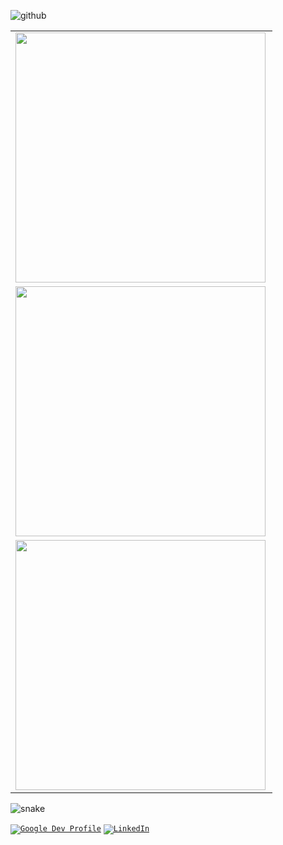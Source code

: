 <!-- #### :zap: Hello, Eric gacoki here, I'm an Android developer, GDSC Lead [@GDSC Meru](https://twitter.com/gdsc_meru), scholar @[Andela](https://twitter.com/Andela) (GADS program), and the organizer at [Droiders Cage](https://github.com/droiders-cage).:zap: -->
![github](https://img.shields.io/github/followers/del-ui?style=plastic)
<!-- ![visitors](https://visitor-badge.glitch.me/badge?page_id=page.id) -->

<center>
 <table>
   <tr>
    <td>
   <img width="400px" align="left" src="https://github-readme-stats.vercel.app/api?username=del-ui&count_private=true&show_icons=true&theme=vision-friendly-dark& layout=compact"/>
   </td>
 </tr>
  <tr>
    <td>
       <img width="400px" align="left" src="https://github-readme-streak-stats.herokuapp.com/?user=Ericgacoki&theme=vision-friendly-dark"  />
     </td>  
   </tr>
   <tr>
    <td>
       <img width="400px" align="left" src="https://img.shields.io/twitter/follow/del_ui?style=social"  />
     </td>  
   </tr>
 </table>
</center>

<p align="start">
  <img src="https://github.com/del-ui/del-ui/blob/output/github-contribution-grid-snake.svg" alt="snake"></center>
</p>

<code>[![Google Dev Profile](https://img.shields.io/badge/-Google_Developer_Profile-61fb70?style=for-the-badge&labelColor=black&logo=android&logoColor=61fb70)](https://gdsc.community.dev/u/mrspxk/#/about)</code> <code>[![LinkedIn](https://img.shields.io/badge/-My_Linkedin-61DBFB?style=for-the-badge&labelColor=black&logo=linkedin&logoColor=61DBFB)](https://www.linkedin.com/in/wambui-victor-263a84201/)</code> 
